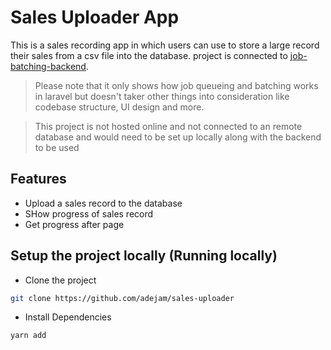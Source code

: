 # Sales Uploader App

This is a sales recording app in which users can use to store a large record their sales from a csv file into the database. project is connected to [job-batching-backend](https://github.com/adejam/job-batching-backend). 

> Please note that it only shows how job queueing and batching works in laravel but doesn't taker other things into consideration like codebase structure, UI design and more.

> This project is not hosted online and not connected to an remote database and would need to be set up locally along with the backend to be used

## Features

- Upload a sales record to the database
- SHow progress of sales record
- Get progress after page 
   
## Setup the project locally (Running locally)

-   Clone the project

```bash
git clone https://github.com/adejam/sales-uploader

```

-   Install Dependencies

```bash
yarn add
```
